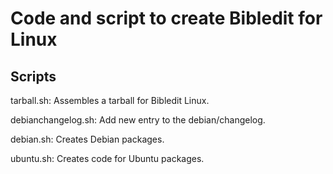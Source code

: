 # Code and script to create Bibledit for Linux

## Scripts

tarball.sh: Assembles a tarball for Bibledit Linux.

debianchangelog.sh: Add new entry to the debian/changelog.

debian.sh: Creates Debian packages.

ubuntu.sh: Creates code for Ubuntu packages.
